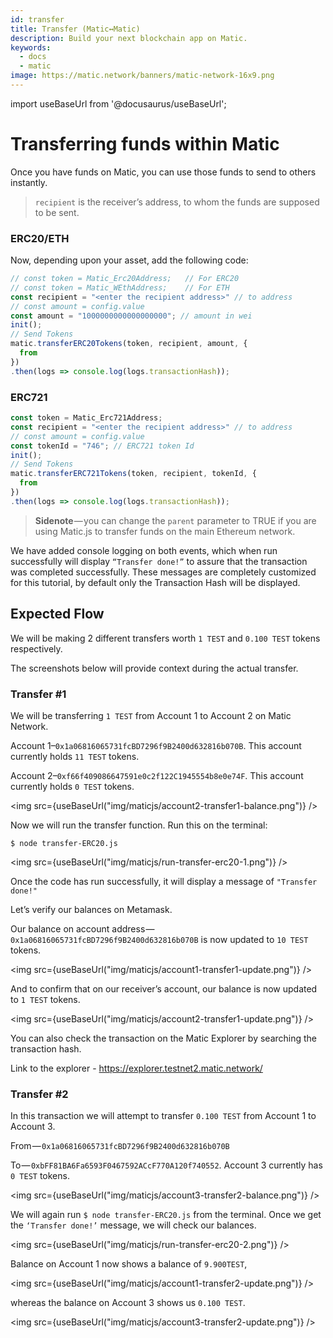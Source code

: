 ```yaml
---
id: transfer
title: Transfer (Matic↔Matic)
description: Build your next blockchain app on Matic.
keywords:
  - docs
  - matic
image: https://matic.network/banners/matic-network-16x9.png 
---
```

import useBaseUrl from '@docusaurus/useBaseUrl';

# Transferring funds within Matic

Once you have funds on Matic, you can use those funds to send to others instantly.
> `recipient` is the receiver’s address, to whom the funds are supposed to be sent.

### ERC20/ETH
Now, depending upon your asset, add the following code:

```js
// const token = Matic_Erc20Address;   // For ERC20
// const token = Matic_WEthAddress;    // For ETH
const recipient = "<enter the recipient address>" // to address
// const amount = config.value
const amount = "1000000000000000000"; // amount in wei
init();
// Send Tokens
matic.transferERC20Tokens(token, recipient, amount, {
  from
})
.then(logs => console.log(logs.transactionHash));
```

### ERC721
```js
const token = Matic_Erc721Address;
const recipient = "<enter the recipient address>" // to address
// const amount = config.value
const tokenId = "746"; // ERC721 token Id
init();
// Send Tokens
matic.transferERC721Tokens(token, recipient, tokenId, {
  from
})
.then(logs => console.log(logs.transactionHash));
```

> **Sidenote** — you can change the `parent` parameter to TRUE if you are using Matic.js to transfer funds on the main Ethereum network.

We have added console logging on both events, which when run successfully will display `“Transfer done!”` to assure that the transaction was completed successfully. These messages are completely customized for this tutorial, by default only the Transaction Hash will be displayed.

## Expected Flow

We will be making 2 different transfers worth `1 TEST` and `0.100 TEST` tokens respectively.

The screenshots below will provide context during the actual transfer.

### **Transfer #1**

We will be transferring `1 TEST` from Account 1 to Account 2 on Matic Network.

Account 1–`0x1a06816065731fcBD7296f9B2400d632816b070B`. This account currently holds `11 TEST` tokens.

Account 2–`0xf66f409086647591e0c2f122C1945554b8e0e74F`. This account currently holds `0 TEST` tokens.

<img src={useBaseUrl("img/maticjs/account2-transfer1-balance.png")} />

Now we will run the transfer function. Run this on the terminal:

`$ node transfer-ERC20.js`

<img src={useBaseUrl("img/maticjs/run-transfer-erc20-1.png")} />

Once the code has run successfully, it will display a message of `"Transfer done!"`

Let’s verify our balances on Metamask.

Our balance on account address — `0x1a06816065731fcBD7296f9B2400d632816b070B` is now updated to `10 TEST` tokens.

<img src={useBaseUrl("img/maticjs/account1-transfer1-update.png")} />

And to confirm that on our receiver’s account, our balance is now updated to `1 TEST` tokens.

<img src={useBaseUrl("img/maticjs/account2-transfer1-update.png")} />

You can also check the transaction on the Matic Explorer by searching the transaction hash.

Link to the explorer - https://explorer.testnet2.matic.network/


### **Transfer #2**

In this transaction we will attempt to transfer `0.100 TEST` from Account 1 to Account 3.

From — `0x1a06816065731fcBD7296f9B2400d632816b070B`

To — `0xbFF81BA6Fa6593F0467592ACcF770A120f740552`. Account 3 currently has `0 TEST` tokens.

<img src={useBaseUrl("img/maticjs/account3-transfer2-balance.png")} />

We will again run `$ node transfer-ERC20.js` from the terminal. Once we get the `‘Transfer done!’` message, we will check our balances.

<img src={useBaseUrl("img/maticjs/run-transfer-erc20-2.png")} />

Balance on Account 1 now shows a balance of `9.900TEST`,

<img src={useBaseUrl("img/maticjs/account1-transfer2-update.png")} />

whereas the balance on Account 3 shows us `0.100 TEST`.

<img src={useBaseUrl("img/maticjs/account3-transfer2-update.png")} />